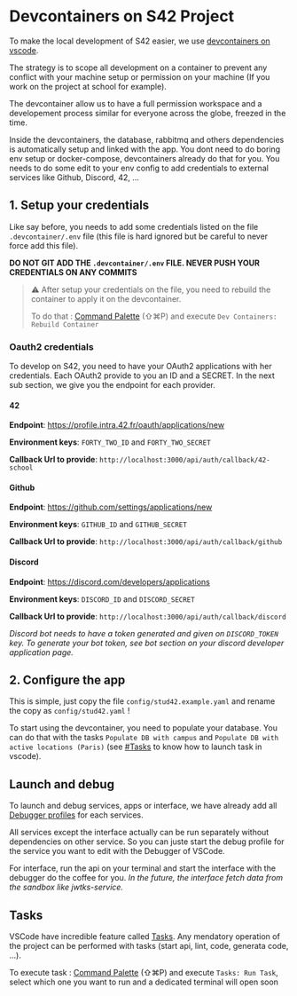 # Devcontainers on S42 Project

To make the local development of S42 easier, we use [devcontainers on vscode](https://code.visualstudio.com/docs/remote/containers).

The strategy is to scope all development on a container to prevent any conflict with your machine setup or permission on your machine (If you work on the project at school for example).

The devcontainer allow us to have a full permission workspace and a developement process similar for everyone across the globe, freezed in the time.

Inside the devcontainers, the database, rabbitmq and others dependencies is automatically setup and linked with the app. You dont need to do boring env setup or docker-compose, devcontainers already do that for you. You needs to do some edit to your env config to add credentials to external services like Github, Discord, 42, ...

## 1. Setup your credentials

Like say before, you needs to add some credentials listed on the file `.devcontainer/.env` file (this file is hard ignored but be careful to never force add this file).

**DO NOT GIT ADD THE `.devcontainer/.env` FILE. NEVER PUSH YOUR CREDENTIALS ON ANY COMMITS**

> :warning: After setup your credentials on the file, you need to rebuild the container to apply it on the devcontainer.
>
> To do that : [Command Palette](https://code.visualstudio.com/docs/getstarted/userinterface#_command-palette) (⇧⌘P) and execute `Dev Containers: Rebuild Container`

### Oauth2 credentials

To develop on S42, you need to have your OAuth2 applications with her credentials. Each OAuth2 provide to you an ID and a SECRET. In the next sub section, we give you the endpoint for each provider.

#### 42

**Endpoint**: https://profile.intra.42.fr/oauth/applications/new

**Environment keys**: `FORTY_TWO_ID` and `FORTY_TWO_SECRET`

**Callback Url to provide**: `http://localhost:3000/api/auth/callback/42-school`

#### Github

**Endpoint**: https://github.com/settings/applications/new

**Environment keys**: `GITHUB_ID` and `GITHUB_SECRET`

**Callback Url to provide**: `http://localhost:3000/api/auth/callback/github`

#### Discord

**Endpoint**: https://discord.com/developers/applications

**Environment keys**: `DISCORD_ID` and `DISCORD_SECRET`

**Callback Url to provide**: `http://localhost:3000/api/auth/callback/discord`

_Discord bot needs to have a token generated and given on `DISCORD_TOKEN` key. To generate your bot token, see bot section on your discord developer application page._

## 2. Configure the app

This is simple, just copy the file `config/stud42.example.yaml` and rename the copy as `config/stud42.yaml` !

To start using the devcontainer, you need to populate your database. You can do that with the tasks `Populate DB with campus` and `Populate DB with active locations (Paris)` (see [#Tasks](#Tasks) to know how to launch task in vscode).

## Launch and debug

To launch and debug services, apps or interface, we have already add all [Debugger profiles](https://code.visualstudio.com/docs/editor/debugging) for each services.

All services except the interface actually can be run separately without dependencies on other service. So you can juste start the debug profile for the service you want to edit with the Debugger of VSCode.

For interface, run the api on your terminal and start the interface with the debugger do the coffee for you. _In the future, the interface fetch data from the sandbox like jwtks-service._

## Tasks

VSCode have incredible feature called [Tasks](https://code.visualstudio.com/docs/editor/tasks). Any mendatory operation of the project can be performed with tasks (start api, lint, code, generata code, ...).

To execute task : [Command Palette](https://code.visualstudio.com/docs/getstarted/userinterface#_command-palette) (⇧⌘P) and execute `Tasks: Run Task`, select which one you want to run and a dedicated terminal will open soon
